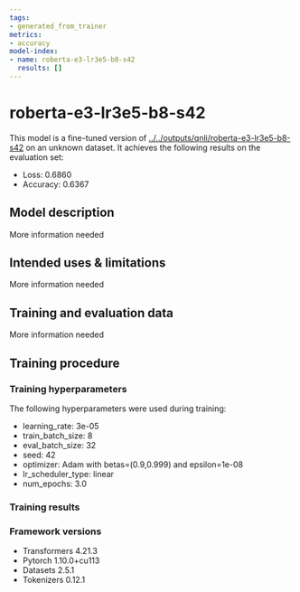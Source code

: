 ```yaml
---
tags:
- generated_from_trainer
metrics:
- accuracy
model-index:
- name: roberta-e3-lr3e5-b8-s42
  results: []
---
```


<!-- This model card has been generated automatically according to the information the Trainer had access to. You
should probably proofread and complete it, then remove this comment. -->

# roberta-e3-lr3e5-b8-s42

This model is a fine-tuned version of [../../outputs/qnli/roberta-e3-lr3e5-b8-s42](https://huggingface.co/../../outputs/qnli/roberta-e3-lr3e5-b8-s42) on an unknown dataset.
It achieves the following results on the evaluation set:
- Loss: 0.6860
- Accuracy: 0.6367

## Model description

More information needed

## Intended uses & limitations

More information needed

## Training and evaluation data

More information needed

## Training procedure

### Training hyperparameters

The following hyperparameters were used during training:
- learning_rate: 3e-05
- train_batch_size: 8
- eval_batch_size: 32
- seed: 42
- optimizer: Adam with betas=(0.9,0.999) and epsilon=1e-08
- lr_scheduler_type: linear
- num_epochs: 3.0

### Training results



### Framework versions

- Transformers 4.21.3
- Pytorch 1.10.0+cu113
- Datasets 2.5.1
- Tokenizers 0.12.1
